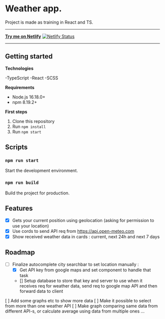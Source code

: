 # Weather app.

Project is made as training in React and TS.

---

[**Try me on Netlify**](https://weather-app-mario-mustapic.netlify.app/)
[![Netlify Status](https://api.netlify.com/api/v1/badges/41eb72ce-09e8-4085-a8a1-daa39818fac7/deploy-status)](https://app.netlify.com/sites/weather-app-mario-mustapic/deploys)

---

## Getting started

**Technologies**

-TypeScript
-React
-SCSS

**Requirements**

- Node.js 16.18.0+
- npm 8.19.2+

**First steps**

1. Clone this repository
2. Run `npm install`
3. Run `npm start`

## Scripts

### `npm run start`

Start the development environment.

### `npm run build`

Build the project for production.

## Features

- [x] Gets your current position using geolocation (asking for permission to use your location)
- [x] Use cords to send API req from https://api.open-meteo.com
- [x] Show received weather data in cards : current, next 24h and next 7 days

## Roadmap

- [ ] Finalize autocomplete city searchbar to set location manually :
  - [x] Get API key from google maps and set component to handle that task
  - [] Setup database to store that key and server to use when it receives req for weather data, send req to google map API and then forward data to client

[ ] Add some graphs etc to show more data
[ ] Make it possible to select from more than one weather API
[ ] Make graph comparing same data from different API-s, or calculate average using data from multiple ones
...
